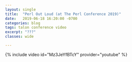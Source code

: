 ```yaml
---
layout: single
title:  "Perl Out Loud (at The Perl Conference 2019)"
date:   2019-06-18 16:20:00 -0700
categories: blog
tags: talon conference video
excerpt: "???"
classes: wide

---
```

{% include video id="Mz3JeYfBTcY" provider="youtube" %}